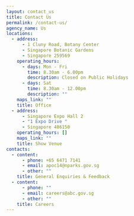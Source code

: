 ```yaml
---
layout: contact_us
title: Contact Us
permalink: /contact-us/
agency_name: Us
locations:
  - address:
      - 1 Cluny Road, Botany Center
      - Singapore Botanic Gardens
      - Singapore 259569
    operating_hours:
      - days: Mon - Fri
        time: 8.30am - 6.00pm
        description: Closed on Public Holidays
      - days: Sat
        time: 8.30am - 12.00pm
        description: ""
    maps_link: ""
    title: Office
  - address:
      - Singapore Expo Hall 2
      - "1 Expo Drive "
      - Singapore 486150
    operating_hours: []
    maps_link: ""
    title: Show Venue
contacts:
  - content:
      - phone: +65 6471 7141
      - email: apoc14@nparks.gov.sg
      - other: ""
    title: General Enquiries & Feedback
  - content:
      - phone: ""
      - email: careers@abc.gov.sg
      - other: ""
    title: Careers
---
```

